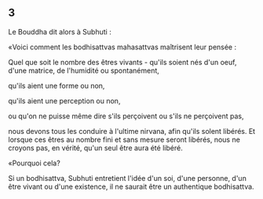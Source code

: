 ## 3
Le Bouddha dit alors à Subhuti :

«Voici comment les bodhisattvas mahasattvas maîtrisent leur pensée :

Quel que soit le nombre des êtres vivants - qu'ils soient nés d'un oeuf, d'une matrice, de l'humidité ou spontanément,

qu'ils aient une forme ou non,

qu'ils aient une perception ou non,

ou qu'on ne puisse même dire s'ils perçoivent ou s'ils ne perçoivent pas,

nous devons tous les conduire à l'ultime nirvana, afin qu'ils solent libérés. Et lorsque ces êtres au nombre fini et sans mesure seront libérés, nous ne croyons pas, en vérité, qu'un seul être aura été libéré.

«Pourquoi cela?

Si un bodhisattva, Subhuti entretient l'idée d'un soi, d'une personne, d'un être vivant ou d'une existence, il ne saurait être un authentique bodhisattva.